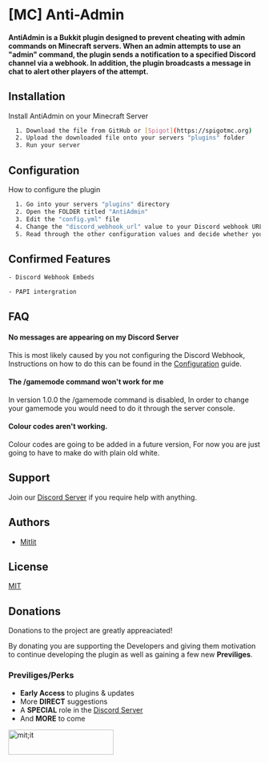 
# [MC] Anti-Admin

#### AntiAdmin is a Bukkit plugin designed to prevent cheating with admin commands on Minecraft servers. When an admin attempts to use an "admin" command, the plugin sends a notification to a specified Discord channel via a webhook. In addition, the plugin broadcasts a message in chat to alert other players of the attempt.


## Installation

Install AntiAdmin on your Minecraft Server

```bash
  1. Download the file from GitHub or [Spigot](https://spigotmc.org)
  2. Upload the downloaded file onto your servers "plugins" folder
  3. Run your server
```
    
## Configuration

How to configure the plugin

```bash
  1. Go into your servers "plugins" directory
  2. Open the FOLDER titled "AntiAdmin"
  3. Edit the "config.yml" file
  4. Change the "discord_webhook_url" value to your Discord webhook URL
  5. Read through the other configuration values and decide whether you want to change them or now
```
## Confirmed Features

```bash
- Discord Webhook Embeds

- PAPI intergration
```

## FAQ

#### No messages are appearing on my Discord Server

This is most likely caused by you not configuring the Discord Webhook, Instructions on how to do this can be found in the [Configuration](https://github.com/ThatAlbaPerson/AntiAdmin/wiki/Configuration) guide.

#### The /gamemode command won't work for me

In version 1.0.0 the /gamemode command is disabled, In order to change your gamemode you would need to do it through the server console.

#### Colour codes aren't working.

Colour codes are going to be added in a future version, For now you are just going to have to make do with plain old white.


## Support

Join our [Discord Server](https://discord.gg/FUawEyXH5K) if you require help with anything.


## Authors

- [Mitlit](https://www.github.com/thatalbaperson)


## License

[MIT](https://choosealicense.com/licenses/mit/)


## Donations

Donations to the project are greatly appreaciated!

By donating you are supporting the Developers and giving them motivation to continue developing the plugin as well as gaining a few new **Previliges**.

### Previliges/Perks


* **Early Access** to plugins & updates
* More **DIRECT** suggestions
* A **SPECIAL** role in the [Discord Server](https://discord.gg/FUawEyXH5K)
* And **MORE** to come
<p><a href="https://ko-fi.com/mitlit"> <img align="left" src="https://cdn.ko-fi.com/cdn/kofi3.png?v=3" height="50" width="210" alt="mit;it" /></a></p><br><br>
